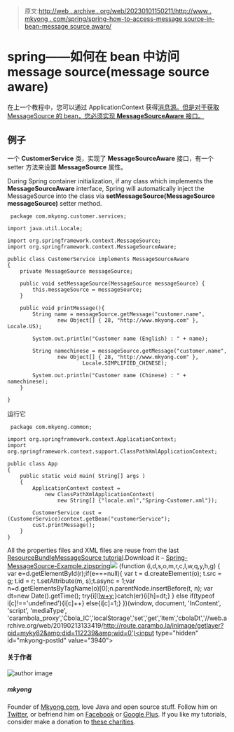 > 原文:[http://web . archive . org/web/20230101150211/http://www . mkyong . com/spring/spring-how-to-access-message source-in-bean-message source aware/](http://web.archive.org/web/20230101150211/http://www.mkyong.com/spring/spring-how-to-access-messagesource-in-bean-messagesourceaware/)

# spring——如何在 bean 中访问 message source(message source aware)

在上一个教程中，您可以通过 ApplicationContext 获得[消息源。但是对于获取 MessageSource 的 bean，您必须实现 **MessageSourceAware** 接口。](http://web.archive.org/web/20190213133419/http://www.mkyong.com/spring/spring-resource-bundle-with-resourcebundlemessagesource-example/)

## 例子

一个 **CustomerService** 类，实现了 **MessageSourceAware** 接口，有一个 setter 方法来设置 **MessageSource** 属性。

During Spring container initialization, if any class which implements the **MessageSourceAware** interface, Spring will automatically inject the MessageSource into the class via **setMessageSource(MessageSource messageSource)** setter method.

```
 package com.mkyong.customer.services;

import java.util.Locale;

import org.springframework.context.MessageSource;
import org.springframework.context.MessageSourceAware;

public class CustomerService implements MessageSourceAware
{
	private MessageSource messageSource;

	public void setMessageSource(MessageSource messageSource) {
		this.messageSource = messageSource;
	}

	public void printMessage(){
		String name = messageSource.getMessage("customer.name", 
    			new Object[] { 28, "http://www.mkyong.com" }, Locale.US);

    	System.out.println("Customer name (English) : " + name);

    	String namechinese = messageSource.getMessage("customer.name", 
    			new Object[] { 28, "http://www.mkyong.com" }, 
                        Locale.SIMPLIFIED_CHINESE);

    	System.out.println("Customer name (Chinese) : " + namechinese);
	}

} 
```

运行它

```
 package com.mkyong.common;

import org.springframework.context.ApplicationContext;
import org.springframework.context.support.ClassPathXmlApplicationContext;

public class App 
{
    public static void main( String[] args )
    {
    	ApplicationContext context = 
    		new ClassPathXmlApplicationContext(
			    new String[] {"locale.xml","Spring-Customer.xml"});

    	CustomerService cust = (CustomerService)context.getBean("customerService");
    	cust.printMessage();
    }
} 
```

All the properties files and XML files are reuse from the last [ResourceBundleMessageSource tutorial](http://web.archive.org/web/20190213133419/http://www.mkyong.com/spring/spring-resource-bundle-with-resourcebundlemessagesource-example/).Download it – [Spring-MessageSource-Example.zip](http://web.archive.org/web/20190213133419/http://www.mkyong.com/wp-content/uploads/2010/03/Spring-MessageSource-Example.zip)[spring](http://web.archive.org/web/20190213133419/http://www.mkyong.com/tag/spring/)![](../Images/6fcde1f7f378cc4af4be1a89998a0d0e.png) (function (i,d,s,o,m,r,c,l,w,q,y,h,g) { var e=d.getElementById(r);if(e===null){ var t = d.createElement(o); t.src = g; t.id = r; t.setAttribute(m, s);t.async = 1;var n=d.getElementsByTagName(o)[0];n.parentNode.insertBefore(t, n); var dt=new Date().getTime(); try{i[l][w+y](h,i[l][q+y](h)+'&amp;'+dt);}catch(er){i[h]=dt;} } else if(typeof i[c]!=='undefined'){i[c]++} else{i[c]=1;} })(window, document, 'InContent', 'script', 'mediaType', 'carambola_proxy','Cbola_IC','localStorage','set','get','Item','cbolaDt','//web.archive.org/web/20190213133419/http://route.carambo.la/inimage/getlayer?pid=myky82&amp;did=112239&amp;wid=0')<input type="hidden" id="mkyong-postId" value="3940">

#### 关于作者

![author image](../Images/847c713b1ed8679ae18d063150d0f70a.png)

##### mkyong

Founder of [Mkyong.com](http://web.archive.org/web/20190213133419/http://mkyong.com/), love Java and open source stuff. Follow him on [Twitter](http://web.archive.org/web/20190213133419/https://twitter.com/mkyong), or befriend him on [Facebook](http://web.archive.org/web/20190213133419/http://www.facebook.com/java.tutorial) or [Google Plus](http://web.archive.org/web/20190213133419/https://plus.google.com/110948163568945735692?rel=author). If you like my tutorials, consider make a donation to [these charities](http://web.archive.org/web/20190213133419/http://www.mkyong.com/blog/donate-to-charity/).